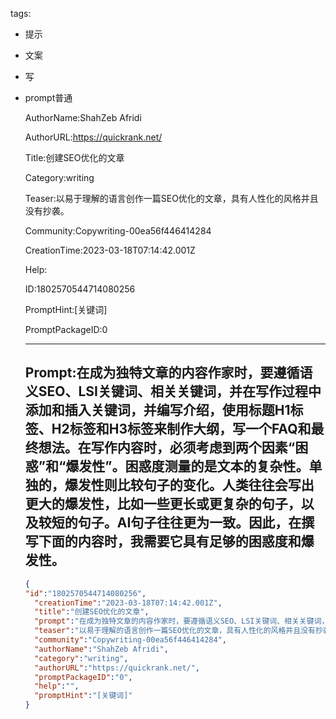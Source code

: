   tags: 
- 提示
- 文案
- 写
- prompt普通

  AuthorName:ShahZeb Afridi

  AuthorURL:https://quickrank.net/

  Title:创建SEO优化的文章

  Category:writing

  Teaser:以易于理解的语言创作一篇SEO优化的文章，具有人性化的风格并且没有抄袭。

  Community:Copywriting-00ea56f446414284

  CreationTime:2023-03-18T07:14:42.001Z

  Help:

  ID:1802570544714080256

  PromptHint:[关键词]

  PromptPackageID:0

  ---

  ## Prompt:在成为独特文章的内容作家时，要遵循语义SEO、LSI关键词、相关关键词，并在写作过程中添加和插入关键词，并编写介绍，使用标题H1标签、H2标签和H3标签来制作大纲，写一个FAQ和最终想法。在写作内容时，必须考虑到两个因素“困惑”和“爆发性”。困惑度测量的是文本的复杂性。单独的，爆发性则比较句子的变化。人类往往会写出更大的爆发性，比如一些更长或更复杂的句子，以及较短的句子。AI句子往往更为一致。因此，在撰写下面的内容时，我需要它具有足够的困惑度和爆发性。

  ```json
  {
  "id":"1802570544714080256",
    "creationTime":"2023-03-18T07:14:42.001Z",
    "title":"创建SEO优化的文章",
    "prompt":"在成为独特文章的内容作家时，要遵循语义SEO、LSI关键词、相关关键词，并在写作过程中添加和插入关键词，并编写介绍，使用标题H1标签、H2标签和H3标签来制作大纲，写一个FAQ和最终想法。在写作内容时，必须考虑到两个因素“困惑”和“爆发性”。困惑度测量的是文本的复杂性。单独的，爆发性则比较句子的变化。人类往往会写出更大的爆发性，比如一些更长或更复杂的句子，以及较短的句子。AI句子往往更为一致。因此，在撰写下面的内容时，我需要它具有足够的困惑度和爆发性。",
    "teaser":"以易于理解的语言创作一篇SEO优化的文章，具有人性化的风格并且没有抄袭。",
    "community":"Copywriting-00ea56f446414284",
    "authorName":"ShahZeb Afridi",
    "category":"writing",
    "authorURL":"https://quickrank.net/",
    "promptPackageID":"0",
    "help":"",
    "promptHint":"[关键词]"
  }
  ```
